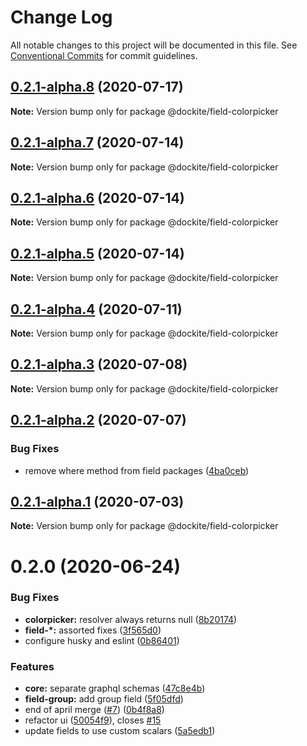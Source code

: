 # Change Log

All notable changes to this project will be documented in this file.
See [Conventional Commits](https://conventionalcommits.org) for commit guidelines.

## [0.2.1-alpha.8](https://github.com/dockite/dockite/compare/@dockite/field-colorpicker@0.2.1-alpha.7...@dockite/field-colorpicker@0.2.1-alpha.8) (2020-07-17)

**Note:** Version bump only for package @dockite/field-colorpicker





## [0.2.1-alpha.7](https://github.com/dockite/dockite/compare/@dockite/field-colorpicker@0.2.1-alpha.6...@dockite/field-colorpicker@0.2.1-alpha.7) (2020-07-14)

**Note:** Version bump only for package @dockite/field-colorpicker





## [0.2.1-alpha.6](https://github.com/dockite/dockite/compare/@dockite/field-colorpicker@0.2.1-alpha.5...@dockite/field-colorpicker@0.2.1-alpha.6) (2020-07-14)

**Note:** Version bump only for package @dockite/field-colorpicker





## [0.2.1-alpha.5](https://github.com/dockite/dockite/compare/@dockite/field-colorpicker@0.2.1-alpha.4...@dockite/field-colorpicker@0.2.1-alpha.5) (2020-07-14)

**Note:** Version bump only for package @dockite/field-colorpicker





## [0.2.1-alpha.4](https://github.com/dockite/dockite/compare/@dockite/field-colorpicker@0.2.1-alpha.3...@dockite/field-colorpicker@0.2.1-alpha.4) (2020-07-11)

**Note:** Version bump only for package @dockite/field-colorpicker





## [0.2.1-alpha.3](https://github.com/dockite/dockite/compare/@dockite/field-colorpicker@0.2.1-alpha.2...@dockite/field-colorpicker@0.2.1-alpha.3) (2020-07-08)

**Note:** Version bump only for package @dockite/field-colorpicker





## [0.2.1-alpha.2](https://github.com/dockite/dockite/compare/@dockite/field-colorpicker@0.2.0...@dockite/field-colorpicker@0.2.1-alpha.2) (2020-07-07)


### Bug Fixes

* remove where method from field packages ([4ba0ceb](https://github.com/dockite/dockite/commit/4ba0ceb0a97b4704a0be3d9637d6782bc5c4bc62))





## [0.2.1-alpha.1](https://github.com/dockite/dockite/compare/@dockite/field-colorpicker@0.2.0...@dockite/field-colorpicker@0.2.1-alpha.1) (2020-07-03)

**Note:** Version bump only for package @dockite/field-colorpicker





# 0.2.0 (2020-06-24)


### Bug Fixes

* **colorpicker:** resolver always returns null ([8b20174](https://github.com/dockite/dockite/commit/8b2017427bcbe3b8429933efb192a0a0bcc48063))
* **field-*:** assorted fixes ([3f565d0](https://github.com/dockite/dockite/commit/3f565d0c00301081f2468a90a022af3039c863bf))
* configure husky and eslint ([0b86401](https://github.com/dockite/dockite/commit/0b86401a255fc55f1a051eebde8bf014f9dd7d23))


### Features

* **core:** separate graphql schemas ([47c8e4b](https://github.com/dockite/dockite/commit/47c8e4bd6c30460d8d5f3c59311fee39f122a299))
* **field-group:** add group field ([5f05dfd](https://github.com/dockite/dockite/commit/5f05dfda7a00a5193d4cdd322b929d3cd27d95ac))
* end of april merge  ([#7](https://github.com/dockite/dockite/issues/7)) ([0b4f8a8](https://github.com/dockite/dockite/commit/0b4f8a8ebd6da6118eee6e219817d7c85d611200))
* refactor ui ([50054f9](https://github.com/dockite/dockite/commit/50054f980c990822e7e6ceffe05d0799f2e5dcd5)), closes [#15](https://github.com/dockite/dockite/issues/15)
* update fields to use custom scalars ([5a5edb1](https://github.com/dockite/dockite/commit/5a5edb1a165dfbc7d7b2858887c8c0e7f452bdb3))
